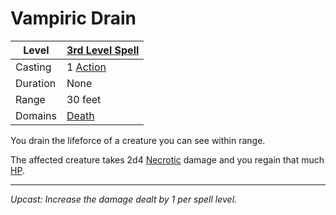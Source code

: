# Vampiric Drain

| Level    | [3rd Level Spell](3rd%20Level%20Spells.md)        |
| -------- | --------------------------------------------------- |
| Casting  | 1 [Action](../../../../Game%20Procedures/Action.md) |
| Duration | None                                                |
| Range    | 30 feet                                             |
| Domains  | [Death](../../Spell%20Domains/Death.md)          |

You drain the lifeforce of a creature you can see within range.

The affected creature takes 2d4 [Necrotic](../../../../Damage%20Types/Necrotic.md) damage and you regain that much [HP](../../../../Player%20Characters/Derived%20Statistics/Health%20Points.md).

---
*Upcast: Increase the damage dealt by 1 per spell level.*
